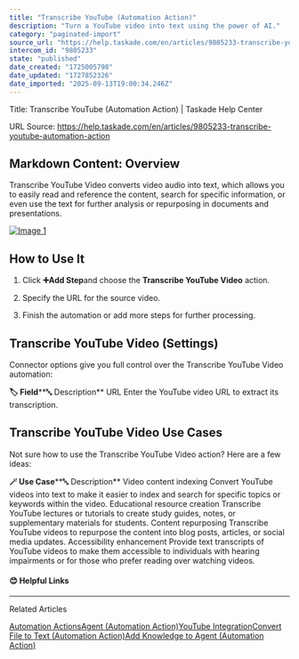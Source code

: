 ```yaml
---
title: "Transcribe YouTube (Automation Action)"
description: "Turn a YouTube video into text using the power of AI."
category: "paginated-import"
source_url: "https://help.taskade.com/en/articles/9805233-transcribe-youtube-automation-action"
intercom_id: "9805233"
state: "published"
date_created: "1725005798"
date_updated: "1727852326"
date_imported: "2025-09-13T19:00:34.246Z"
---
```


Title: Transcribe YouTube (Automation Action) | Taskade Help Center

URL Source: https://help.taskade.com/en/articles/9805233-transcribe-youtube-automation-action

Markdown Content:
**Overview**
------------

Transcribe YouTube Video converts video audio into text, which allows you to easily read and reference the content, search for specific information, or even use the text for further analysis or repurposing in documents and presentations.

[![Image 1](https://downloads.intercomcdn.com/i/o/1164003976/4fca2853fbbe88f9e2668613/transcribe-youtube-video.jpg?expires=1757791800&signature=701d0526be5c3b1dd97684ae5877fe64a7dbe747786ccbe09d84a6bd1caf3c17&req=dSEhEsl%2BnohYX%2FMW1HO4zeenk7GYjHZXNbEdObFxWGtmc0zTlBA65tvJ72%2FE%0ARJ6uQuF6T8y109T4LIE%3D%0A)](https://downloads.intercomcdn.com/i/o/1164003976/4fca2853fbbe88f9e2668613/transcribe-youtube-video.jpg?expires=1757791800&signature=701d0526be5c3b1dd97684ae5877fe64a7dbe747786ccbe09d84a6bd1caf3c17&req=dSEhEsl%2BnohYX%2FMW1HO4zeenk7GYjHZXNbEdObFxWGtmc0zTlBA65tvJ72%2FE%0ARJ6uQuF6T8y109T4LIE%3D%0A)

How to Use It
-------------

1.   Click **➕Add Step**and choose the **Transcribe YouTube Video** action.

2.   Specify the URL for the source video.

3.   Finish the automation or add more steps for further processing.

Transcribe YouTube Video (Settings)
-----------------------------------

Connector options give you full control over the Transcribe YouTube Video automation:

**🏷️ Field****🔤 Description**
URL Enter the YouTube video URL to extract its transcription.

Transcribe YouTube Video Use Cases
----------------------------------

Not sure how to use the Transcribe YouTube Video action? Here are a few ideas:

**🪄 Use Case****🔤 Description**
Video content indexing Convert YouTube videos into text to make it easier to index and search for specific topics or keywords within the video.
Educational resource creation Transcribe YouTube lectures or tutorials to create study guides, notes, or supplementary materials for students.
Content repurposing Transcribe YouTube videos to repurpose the content into blog posts, articles, or social media updates.
Accessibility enhancement Provide text transcripts of YouTube videos to make them accessible to individuals with hearing impairments or for those who prefer reading over watching videos.

#### 😊 Helpful Links

* * *

Related Articles

[Automation Actions](https://help.taskade.com/en/articles/8958470-automation-actions)[Agent (Automation Action)](https://help.taskade.com/en/articles/8958471-agent-automation-action)[YouTube Integration](https://help.taskade.com/en/articles/9787345-youtube-integration)[Convert File to Text (Automation Action)](https://help.taskade.com/en/articles/9805185-convert-file-to-text-automation-action)[Add Knowledge to Agent (Automation Action)](https://help.taskade.com/en/articles/9994434-add-knowledge-to-agent-automation-action)
